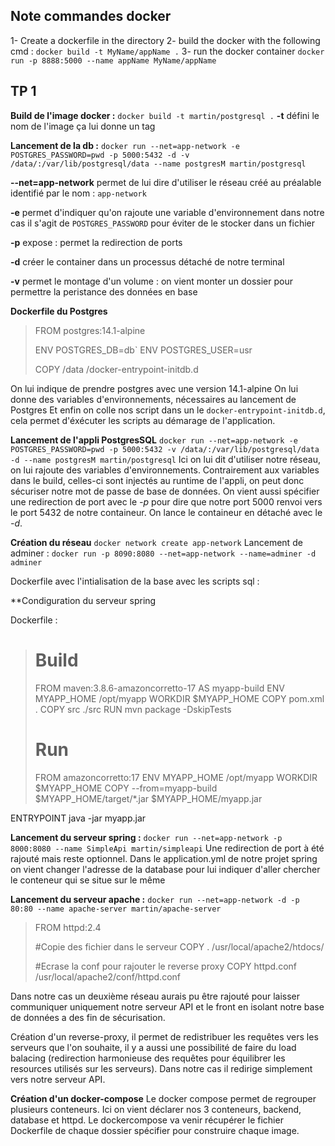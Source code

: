 
## Note commandes docker
1- Create a dockerfile in the directory
2- build the docker with the following cmd : `docker build -t MyName/appName .`
3- run the docker container `docker run -p 8888:5000 --name appName MyName/appName`


## TP 1
**Build de l'image docker :**
 `docker build -t martin/postgresql .`
**-t** défini le nom de l'image ça lui donne un tag
 
**Lancement de la db :**
 `docker run --net=app-network -e POSTGRES_PASSWORD=pwd -p 5000:5432 -d -v /data/:/var/lib/postgresql/data --name postgresM martin/postgresql`

**--net=app-network** permet de lui dire d'utiliser le réseau créé au préalable identifié par le nom : `app-network`

**-e** permet d'indiquer qu'on rajoute une variable d'environnement dans notre cas il s'agit de `POSTGRES_PASSWORD` pour éviter de le stocker dans un fichier

**-p** expose : permet la redirection de ports

**-d** créer le container dans un processus détaché de notre terminal 

**-v** permet le montage d'un volume : on vient monter un dossier pour permettre la peristance des données en base

**Dockerfile du Postgres**
> FROM postgres:14.1-alpine
> 
> ENV POSTGRES_DB=db` ENV POSTGRES_USER=usr
> 
> COPY /data /docker-entrypoint-initdb.d

On lui indique de prendre postgres avec une version 14.1-alpine
On lui donne des variables d'environnements, nécessaires au lancement de Postgres
Et enfin on colle nos script dans un le `docker-entrypoint-initdb.d`, cela permet d'éxécuter les scripts au démarage de l'application.

**Lancement de l'appli PostgresSQL**
`docker run --net=app-network -e POSTGRES_PASSWORD=pwd -p 5000:5432 -v /data/:/var/lib/postgresql/data -d --name postgresM martin/postgresql`
Ici on lui dit d'utiliser notre réseau, on lui rajoute des variables d'environnements. Contrairement aux variables dans le build, celles-ci sont injectés au runtime de l'appli, on peut donc sécuriser notre mot de passe de base de données.
On vient aussi spécifier une redirection de port avec le *-p* pour dire que notre port 5000 renvoi vers le port 5432 de notre containeur. On lance le containeur en détaché avec le *-d*.

 **Création du réseau**
 `docker network create app-network`
 Lancement de adminer : `docker run -p 8090:8080 --net=app-network --name=adminer -d adminer`
 
Dockerfile avec l'intialisation de la base avec les scripts sql :

**Condiguration du serveur spring

Dockerfile :
># Build
>FROM maven:3.8.6-amazoncorretto-17 AS myapp-build
>ENV MYAPP_HOME /opt/myapp
>WORKDIR $MYAPP_HOME
>COPY pom.xml .
>COPY src ./src
>RUN mvn package -DskipTests
>
># Run
>FROM amazoncorretto:17
>ENV MYAPP_HOME /opt/myapp
>WORKDIR $MYAPP_HOME
>COPY --from=myapp-build $MYAPP_HOME/target/*.jar $MYAPP_HOME/myapp.jar

ENTRYPOINT java -jar myapp.jar

**Lancement du serveur spring :**
`docker run --net=app-network -p 8000:8080 --name SimpleApi martin/simpleapi`
Une redirection de port à été rajouté mais reste optionnel.
Dans le application.yml de notre projet spring on vient changer l'adresse de la database pour lui indiquer d'aller chercher le conteneur qui se situe sur le même 

**Lancement du serveur apache :**
`docker run --net=app-network -d -p 80:80 --name apache-server martin/apache-server`

>FROM  httpd:2.4
>
>#Copie des fichier dans le serveur
>COPY  .  /usr/local/apache2/htdocs/
>
>#Ecrase la conf pour rajouter le reverse proxy
>COPY  httpd.conf  /usr/local/apache2/conf/httpd.conf

Dans notre cas un deuxième réseau aurais pu être rajouté pour laisser communiquer uniquement notre serveur API et le front en isolant notre base de données a des fin de sécurisation.

Création d'un reverse-proxy, il permet de redistribuer les requêtes vers les serveurs que l'on souhaite, il y a aussi une possibilité de faire du load balacing (redirection harmonieuse des requêtes pour équilibrer les resources utilisés sur les serveurs). 
Dans notre cas il redirige simplement vers notre serveur API.

**Création d'un docker-compose**
Le docker compose permet de regrouper plusieurs conteneurs. Ici on vient déclarer nos 3 conteneurs, backend, database et httpd. Le dockercompose va venir récupérer le fichier Dockerfile de chaque dossier spécifier pour construire chaque image.
